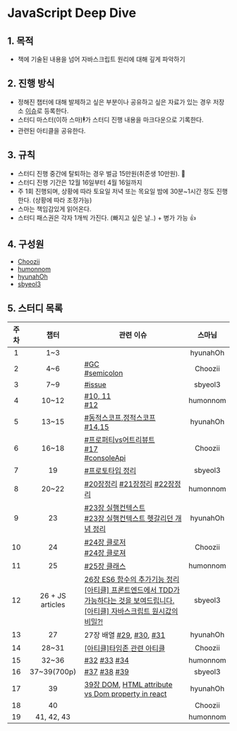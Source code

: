 # JavaScript Deep Dive

## 1. 목적
- 책에 기술된 내용을 넘어 자바스크립트 원리에 대해 깊게 파악하기

## 2. 진행 방식
- 정해진 챕터에 대해 발제하고 싶은 부분이나 공유하고 싶은 자료가 있는 경우 저장소 [이슈](https://github.com/hyunahOh/javascript-deep-dive/issues)로 등록한다.
- 스터디 마스터(이하 스마)🕴가 스터디 진행 내용을 마크다운으로 기록한다.
- 관련된 아티클을 공유한다.

## 3. 규칙
- 스터디 진행 중간에 탈퇴하는 경우 벌금 15만원(취준생 10만원). 💸
- 스터디 진행 기간은 12월 16일부터 4월 16일까지
- 주 1회 진행되며, 상황에 따라 토요일 저녁 또는 목요일 밤에 30분~1시간 정도 진행한다. (상황에 따라 조정가능)
- 스마는 책임감있게 읽어온다.
- 스터디 패스권은 각자 1개씩 가진다. (빠지고 싶은 날..) + 병가 가능 👍

## 4. 구성원
 - [Choozii](https://github.com/Choozii)
 - [humonnom](https://github.com/humonnom)
 - [hyunahOh](https://github.com/hyunahOh)
 - [sbyeol3](https://github.com/sbyeol3)

## 5. 스터디 목록

주차 | 챕터 | 관련 이슈 | 스마님
:---: | :---: | --- | :---:
1 | 1~3 | | hyunahOh
2 | 4~6 | [#GC](https://github.com/hyunahOh/javascript-deep-dive/issues/4)<br> [#semicolon](https://github.com/hyunahOh/javascript-deep-dive/issues/5) | Choozii
3 | 7~9 | [#issue](https://github.com/hyunahOh/javascript-deep-dive/issues/6) | sbyeol3
4 | 10~12 | [#10, 11](https://github.com/hyunahOh/javascript-deep-dive/issues/7) <br> [#12](https://github.com/hyunahOh/javascript-deep-dive/issues/8)| humonnom
5 | 13~15 | [#동적스코프,정적스코프](https://github.com/hyunahOh/javascript-deep-dive/issues/11) <br> [#14,15](https://github.com/hyunahOh/javascript-deep-dive/issues/12)| hyunahOh
6 | 16~18 | [#프로퍼티vs어트리뷰트](https://github.com/hyunahOh/javascript-deep-dive/issues/13) <br> [#17](https://github.com/hyunahOh/javascript-deep-dive/issues/14) <br> [#consoleApi](https://github.com/hyunahOh/javascript-deep-dive/issues/15) | Choozii
7 | 19 | [#프로토타입 정리](https://github.com/hyunahOh/javascript-deep-dive/issues/16) | sbyeol3
8 | 20~22 | [#20장정리](https://github.com/hyunahOh/javascript-deep-dive/issues/17) [#21장정리](https://github.com/hyunahOh/javascript-deep-dive/issues/18) [#22장정리](https://github.com/hyunahOh/javascript-deep-dive/issues/19) | humonnom
9 | 23 | [#23장 실행컨텍스트](https://github.com/hyunahOh/javascript-deep-dive/issues/20) <br> [#23장 실행컨텍스트 헷갈리던 개념 정리](https://github.com/hyunahOh/javascript-deep-dive/issues/21) | hyunahOh
10 | 24 | [#24장 클로저](https://github.com/hyunahOh/javascript-deep-dive/issues/22)<br/> [#24장 클로져](https://github.com/hyunahOh/javascript-deep-dive/issues/24)| Choozii
11 | 25 | [#25장 클래스](https://github.com/hyunahOh/javascript-deep-dive/issues/23)| humonnom
12 | 26 + JS articles | [26장 ES6 함수의 추가기능 정리](https://github.com/hyunahOh/javascript-deep-dive/issues/26)<br />[\[아티클\] 프론트엔드에서 TDD가 가능하다는 것을 보여드립니다.](https://github.com/hyunahOh/javascript-deep-dive/issues/27)<br />[[아티클] 자바스크립트 원시값의 비밀?!](https://github.com/hyunahOh/javascript-deep-dive/issues/28) | sbyeol3
13 | 27 |27장 배열 [#29](https://github.com/hyunahOh/javascript-deep-dive/issues/29), [#30](https://github.com/hyunahOh/javascript-deep-dive/issues/30), [#31](https://github.com/hyunahOh/javascript-deep-dive/issues/31)| hyunahOh
14 | 28~31 |[[아티클]타임존 관련 아티클](https://github.com/hyunahOh/javascript-deep-dive/issues/32)| Choozii
15 | 32~36 | [#32](https://github.com/hyunahOh/javascript-deep-dive/issues/33) [#33](https://github.com/hyunahOh/javascript-deep-dive/issues/34) [#34](https://github.com/hyunahOh/javascript-deep-dive/issues/35)| humonnom
16| 37~39(700p) | [#37](https://github.com/hyunahOh/javascript-deep-dive/issues/36) [#38](https://github.com/hyunahOh/javascript-deep-dive/issues/37) [#39](https://github.com/hyunahOh/javascript-deep-dive/issues/38) | sbyeol3
17 | 39 | [39장 DOM](https://github.com/hyunahOh/javascript-deep-dive/issues/39), [HTML attribute vs Dom property in react](https://github.com/hyunahOh/javascript-deep-dive/issues/40) | hyunahOh
18 | 40 | | Choozii
19 | 41, 42, 43 | | humonnom
